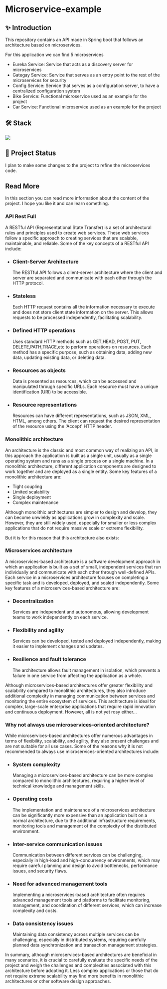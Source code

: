 # Microservice-example

## :sparkles: Introduction
This repository contains an API made in Spring boot that follows an architecture based on microservices.

For this application we can find 5 microservices
- Eureka Service: Service that acts as a discovery server for microservices
- Gategay Service: Service that serves as an entry point to the rest of the microservices for security
- Config Service: Service that serves as a configuration server, to have a centralized configuration system
- Bike Service: Functional microservice used as an example for the project
- Car Service: Functional microservice used as an example for the project

## 🛠 Stack
<p align="left"> 
   <a href="#" rel="noreferrer"> <img src="https://skillicons.dev/icons?i=java,spring,maven,mysql,kafka"/> </a>
</p>

## 💪 Project Status
I plan to make some changes to the project to refine the microservices code.

## Read More
In this section you can read more information about the content of the project. I hope you like it and can learn something.
### API Rest Full
A RESTful API (Representational State Transfer) is a set of architectural rules and principles used to create web services. These web services follow a specific approach to creating services that are scalable, maintainable, and reliable. Some of the key concepts of a RESTful API include:
<ul>
   <li>
      <h3>Client-Server Architecture</h3>
      <p>The RESTful API follows a client-server architecture where the client and server are separated and communicate with each other through the HTTP protocol.   </p>
   </li>
   <li>
      <h3>Stateless</h3>
      <p>
         Each HTTP request contains all the information necessary to execute and does not store client state information on the server. This allows requests to be processed independently, facilitating scalability.
      </p>
   </li>
   <li>
      <h3>Defined HTTP operations</h3>
      <p>
         Uses standard HTTP methods such as GET,HEAD, POST, PUT, DELETE,PATH,TRACE,etc to perform operations on resources. Each method has a specific purpose, such as       obtaining data, adding new data, updating existing data, or deleting data.
      </p>
   </li>
   <li>
      <h3>Resources as objects</h3>
      <p>
         Data is presented as resources, which can be accessed and manipulated through specific URLs. Each resource must have a unique identification (URI) to be accessible.
      </p>
   </li>
      <li>
      <h3>Resource representations</h3>
      <p>
         Resources can have different representations, such as JSON, XML, HTML, among others. The client can request the desired representation of the resource using the 'Accept' HTTP header.
      </p>
   </li>
</ul>

### Monolithic architecture
An architecture is the classic and most common way of realizing an API, in this approach the application is built as a single unit, usually as a single operating system and runs as a single process on a single machine. In a monolithic architecture, different application components are designed to work together and are deployed as a single entity.
Some key features of a monolithic architecture are:
<ul>
   <li>
      Tight coupling
   </li>
   <li>
      Limited scalability
   </li>
   <li>
      Single deployment
   </li>
   <li>
      Complex maintenance
   </li>
</ul>

Although monolithic architectures are simpler to design and develop, they can become unwieldy as applications grow in complexity and scale. However, they are still widely used, especially for smaller or less complex applications that do not require massive scale or extreme flexibility.

But it is for this reason that this architecture also exists:
### Microservices architecture
A microservices-based architecture is a software development approach in which an application is built as a set of small, independent services that run individually and communicate with each other through well-defined APIs. Each service in a microservices architecture focuses on completing a specific task and is developed, deployed, and scaled independently.
Some key features of a microservices-based architecture are:
<ul>
   <li>
      <h3>Decentralization</h3>
      <p>
         Services are independent and autonomous, allowing development teams to work independently on each service.
      </p>
   </li>
   <li>
      <h3>Flexibility and agility</h3>
      <p>
         Services can be developed, tested and deployed independently, making it easier to implement changes and updates.
      </p>
   </li>
   <li>
      <h3>Resilience and fault tolerance</h3>
      <p>
         The architecture allows fault management in isolation, which prevents a failure in one service from affecting the application as a whole.
      </p>
   </li>
</ul>

Although microservices-based architectures offer greater flexibility and scalability compared to monolithic architectures, they also introduce additional complexity in managing communication between services and monitoring the entire ecosystem of services. This architecture is ideal for complex, large-scale enterprise applications that require rapid innovation and continuous deployment. However, all is not yet rosy either...

### Why not always use microservices-oriented architecture?
While microservices-based architectures offer numerous advantages in terms of flexibility, scalability, and agility, they also present challenges and are not suitable for all use cases. Some of the reasons why it is not recommended to always use microservices-oriented architectures include:

<ul>
   <li>
      <h3>System complexity</h3>
      <p>
         Managing a microservices-based architecture can be more complex compared to monolithic architectures, requiring a higher level of technical knowledge and management skills.
      </p>
   </li>
      <li>
      <h3>Operating costs</h3>
      <p>
         The implementation and maintenance of a microservices architecture can be significantly more expensive than an application built on a normal architecture, due to the additional infrastructure requirements, monitoring tools and management of the complexity of the distributed environment.
      </p>
   </li>
   <li>
      <h3>Inter-service communication issues</h3>
      <p>
         Communication between different services can be challenging, especially in high-load and high-concurrency environments, which may require careful planning and design to avoid bottlenecks, performance issues, and security flaws.
      </p>
   </li>
   <li>
      <h3>Need for advanced management tools</h3>
      <p>
         Implementing a microservices-based architecture often requires advanced management tools and platforms to facilitate monitoring, management, and coordination of different services, which can increase complexity and costs.
      </p>
   </li>
   <li>
      <h3>Data consistency issues</h3>
      <p>
         Maintaining data consistency across multiple services can be challenging, especially in distributed systems, requiring carefully planned data synchronization and transaction management strategies.
      </p>
   </li>
</ul>

In summary, although microservices-based architectures are beneficial in many scenarios, it is crucial to carefully evaluate the specific needs of the project and weigh the challenges and complexities associated with this architecture before adopting it. Less complex applications or those that do not require extreme scalability may find more benefits in monolithic architectures or other software design approaches.
